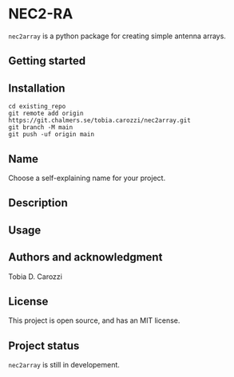 # NEC2-RA

`nec2array` is a python package for creating simple antenna arrays.

## Getting started


## Installation

```
cd existing_repo
git remote add origin https://git.chalmers.se/tobia.carozzi/nec2array.git
git branch -M main
git push -uf origin main
```

## Name
Choose a self-explaining name for your project.

## Description



## Usage

## Authors and acknowledgment
Tobia D. Carozzi

## License
This project is open source, and has an MIT license.

## Project status
`nec2array` is still in developement.
